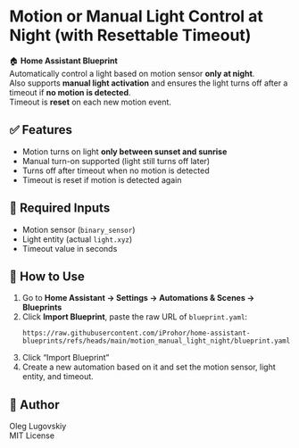 # Motion or Manual Light Control at Night (with Resettable Timeout)

🏠 **Home Assistant Blueprint**  
Automatically control a light based on motion sensor **only at night**.  
Also supports **manual light activation** and ensures the light turns off after a timeout if **no motion is detected**.  
Timeout is **reset** on each new motion event.

## ✅ Features

- Motion turns on light **only between sunset and sunrise**
- Manual turn-on supported (light still turns off later)
- Turns off after timeout when no motion is detected
- Timeout is reset if motion is detected again

## 🔧 Required Inputs

- Motion sensor (`binary_sensor`)
- Light entity (actual `light.xyz`)
- Timeout value in seconds

## 🧠 How to Use

1. Go to **Home Assistant → Settings → Automations & Scenes → Blueprints**
2. Click **Import Blueprint**, paste the raw URL of `blueprint.yaml`:
   ```
   https://raw.githubusercontent.com/iProhor/home-assistant-blueprints/refs/heads/main/motion_manual_light_night/blueprint.yaml
   ```
3. Click “Import Blueprint”
4. Create a new automation based on it and set the motion sensor, light entity, and timeout.

## 📝 Author

Oleg Lugovskiy  
MIT License

